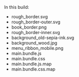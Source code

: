 In this build:

- rough_border.svg
- rough_border-outer.svg
- book_border.png
- rough_border-inner.svg
- background_old-sepia-ink.svg
- background_wood.jpg
- menu_ribbon_mobile.png
- main.bundle.js
- main.bundle.css
- main.bundle.js.map
- main.bundle.css.map
